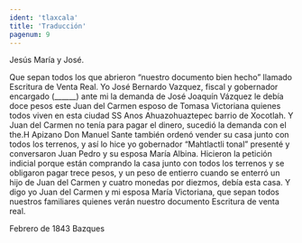 ```yaml
---
ident: 'tlaxcala'
title: 'Traducción'
pagenum: 9
---
```

Jesús María y José.

Que sepan todos los que abrieron “nuestro documento bien hecho” llamado  Escritura de Venta Real. Yo José Bernardo Vazquez, fiscal y gobernador encargado (______) ante mi la demanda de José Joaquín Vázquez le debía doce pesos este Juan del Carmen esposo de Tomasa Victoriana quienes todos viven en esta ciudad SS Anos  Ahuazohuaztepec barrio de Xocotlah. Y Juan del Carmen no tenía para pagar el dinero, sucedió la demanda con el the.H Apizano Don Manuel Sante también ordenó vender su casa junto con todos los terrenos, y así lo hice yo gobernador “Mahtlactli tonal” presenté y conversaron Juan Pedro y su esposa María Albina. Hicieron la petición indicial porque están comprando la casa junto con todos los terrenos y se obligaron pagar trece pesos, y un peso de entierro cuando se enterró un hijo de Juan del Carmen y cuatro monedas por diezmos, debía esta casa.
Y digo yo Juan del Carmen y mi esposa María Victoriana, que sepan todos nuestros familiares quienes verán nuestro documento Escritura de venta real.

Febrero de 1843
Bazques
